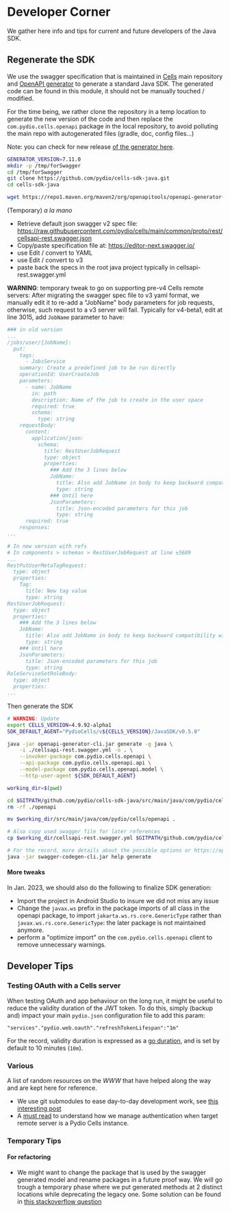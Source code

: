 # Developer Corner

We gather here info and tips for current and future developers of the Java SDK.

## Regenerate the SDK

We use the swagger specification that is maintained in [Cells](https://github.com/pydio/cells) main repository and [OpenAPI generator](https://openapi-generator.tech/docs/generators/java/) to generate a standard Java SDK.
The generated code can be found in this module, it should not be manually touched / modified.

For the time being, we rather clone the repository in a temp location to generate the new version of
the code and then replace the `com.pydio.cells.openapi` package in the local repository, to avoid
polluting the main repo with autogenerated files (gradle, doc, config files...)

Note: you can check for new release [of the generator here](https://github.com/OpenAPITools/openapi-generator/releases).

```sh
GENERATOR_VERSION=7.11.0
mkdir -p /tmp/forSwagger
cd /tmp/forSwagger
git clone https://github.com/pydio/cells-sdk-java.git
cd cells-sdk-java

wget https://repo1.maven.org/maven2/org/openapitools/openapi-generator-cli/${GENERATOR_VERSION}/openapi-generator-cli-${GENERATOR_VERSION}.jar -O openapi-generator-cli.jar

```

(Temporary) _a la mano_

- Retrieve default json swagger v2 spec
  file: https://raw.githubusercontent.com/pydio/cells/main/common/proto/rest/cellsapi-rest.swagger.json
- Copy/paste specification file at: https://editor-next.swagger.io/
- use Edit / convert to YAML
- use Edit / convert to v3
- paste back the specs in the root java project typically in cellsapi-rest.swagger.yml

**WARNING**: temporary tweak to go on supporting pre-v4 Cells remote servers:
After migrating the swagger spec file to v3 yaml format, we manually edit it to re-add a "JobName"
body parameters for job requests, otherwise, such request to a v3 server will fail.
Typically for v4-beta1, edit at line 3015, add `JobName` parameter to have:

```yml
### in old version
...
/jobs/user/{JobName}:
  put:
    tags:
      - JobsService
    summary: Create a predefined job to be run directly
    operationId: UserCreateJob
    parameters:
      - name: JobName
        in: path
        description: Name of the job to create in the user space
        required: true
        schema:
          type: string
    requestBody:
      content:
        application/json:
          schema:
            title: RestUserJobRequest
            type: object
            properties:
              ### Add the 3 lines below
              JobName:
                title: Also add JobName in body to keep backward compatibility with pre v4 versions
                type: string
              ### Until here
              JsonParameters:
                title: Json-encoded parameters for this job
                type: string
      required: true
    responses:
...

# In new version with refs
# In components > schemas > RestUserJobRequest at line ±5689
...
RestPutUserMetaTagRequest:
  type: object
  properties:
    Tag:
      title: New tag value
      type: string
RestUserJobRequest:
  type: object
  properties:
    ### Add the 3 lines below
    JobName:
      title: Also add JobName in body to keep backward compatibility with pre v4 versions
      type: string
    ### Until here
    JsonParameters:
      title: Json-encoded parameters for this job
      type: string
RoleServiceSetRoleBody:
  type: object
  properties:
...
```

Then generate the SDK

```sh
# WARNING: Update
export CELLS_VERSION=4.9.92-alpha1
SDK_DEFAULT_AGENT="PydioCells/v${CELLS_VERSION}/JavaSDK/v0.5.0"

java -jar openapi-generator-cli.jar generate -g java \
    -i ./cellsapi-rest.swagger.yml -o . \
    --invoker-package com.pydio.cells.openapi \
    --api-package com.pydio.cells.openapi.api \
    --model-package com.pydio.cells.openapi.model \
    --http-user-agent ${SDK_DEFAULT_AGENT}

working_dir=$(pwd)

cd $GITPATH/github.com/pydio/cells-sdk-java/src/main/java/com/pydio/cells/
rm -rf ./openapi

mv $working_dir/src/main/java/com/pydio/cells/openapi .

# Also copy used swagger file for later references
cp $working_dir/cellsapi-rest.swagger.yml $GITPATH/github.com/pydio/cells-sdk-java/src/main/java/com/pydio/cells/openapi/cellsapi-rest-${CELLS_VERSION}.swagger.yml

# For the record, more details about the possible options or https://openapi-generator.tech/docs/generators/java/
java -jar swagger-codegen-cli.jar help generate
```

#### More tweaks

In Jan. 2023, we should also do the following to finalize SDK generation:

- Import the project in Android Studio to insure we did not miss any issue
- Change the `javax.ws` prefix in the package imports of all class in the openapi package, to
  import `jakarta.ws.rs.core.GenericType` rather than `javax.ws.rs.core.GenericType`: the later
  package is not maintained anymore.
- perform a "optimize import" on the `com.pydio.cells.openapi` client to remove unnecessary
  warnings.

## Developer Tips

### Testing OAuth with a Cells server

When testing OAuth and app behaviour on the long run, it might be useful to reduce the validity
duration of the JWT token.
To do this, simply (backup and) impact your main `pydio.json` configuration file to add this param:

`"services"."pydio.web.oauth"."refreshTokenLifespan":"1m"`

For the record, validity duration is expressed as a [go duration](https://pkg.go.dev/time#Duration),
and is set by default to 10 minutes (`10m`).

### Various

A list of random resources on the _WWW_ that have helped along the way and are kept here for
reference.

- We use git submodules to ease day-to-day development work,
  see [this interesting post](https://blog.bitsrc.io/how-to-utilize-submodules-within-git-repos-5dfdd1c62d09)
- A [must read](https://auth0.com/docs/flows/call-your-api-using-the-authorization-code-flow) to
  understand how we manage authentication when target remote server is a Pydio Cells instance.

### Temporary Tips

#### For refactoring

- We might want to change the package that is used by the swagger generated model and rename
  packages in a future proof way. We will go trough a temporary phase where we put generated methods
  at 2 distinct locations while deprecating the legacy one. Some solution can be found
  in [this stackoverflow question](https://stackoverflow.com/questions/5074454/what-is-the-clearest-way-to-deprecate-a-package-in-java)
